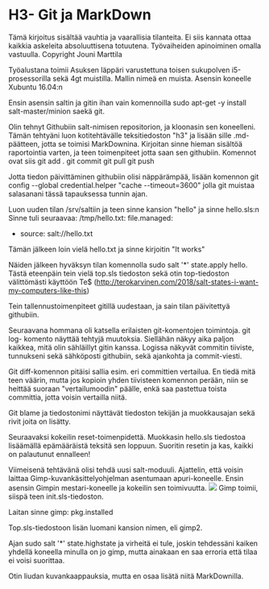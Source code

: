 # H3- Git ja MarkDown
Tämä kirjoitus sisältää vauhtia ja vaarallisia tilanteita. Ei siis kannata ottaa kaikkia askeleita absoluuttisena totuutena.
 Työvaiheiden apinoiminen omalla vastuulla.
Copyright Jouni Marttila

Työalustana toimii Asuksen läppäri varustettuna toisen sukupolven i5-prosessorilla sekä 4gt
muistilla. Mallin nimeä en muista.  Asensin koneelle Xubuntu 16.04:n

Ensin asensin saltin ja gitin ihan vain komennoilla sudo apt-get -y install
salt-master/minion saekä 
git.

Olin tehnyt Githubiin salt-nimisen repositorion, ja kloonasin sen koneelleni.
Tämän tehtyäni luon kotitehtävälle teksitiedoston "h3" ja lisään sille .md- päätteen, jotta se toimisi MarkDownina. Kirjoitan sinne hieman sisältöä raportointia varten, ja teen toimenpiteet jotta saan sen githubiin. Komennot ovat siis 
	git add .
	git commit
	git pull
	git push

Jotta tiedon päivittäminen githubiin olisi näppärämpää, lisään komennon
	git config --global credential.helper "cache --timeout=3600"
jolla git muistaa salasanani tässä tapauksessa tunnin ajan.

Luon uuden tilan /srv/saltiin  ja teen sinne kansion "hello" ja sinne hello.sls:n Sinne tuli
seuraavaa: 
/tmp/hello.txt:
  file.managed:
  - source: salt://hello.txt

Tämän jälkeen loin vielä hello.txt ja sinne kirjoitin "It works"

Näiden jälkeen hyväksyn tilan komennolla sudo salt '*' state.apply hello.
Tästä eteenpäin tein vielä top.sls tiedoston sekä otin top-tiedoston välittömästi käyttöön Te$
 (http://terokarvinen.com/2018/salt-states-i-want-my-computers-like-this)

Tein tallennustoimenpiteet gitillä uudestaan, ja sain tilan päivitettyä githubiin.

Seuraavana hommana oli katsella erilaisten git-komentojen toimintoja. git log- komento
näyttää tehtyjä muutoksia. Siellähän näkyy aika paljon kaikkea, 
mitä olin sähläillyt gitin kanssa. Logissa näkyvät commitin tiiviste,
tunnukseni sekä sähköposti githubiin, sekä ajankohta ja commit-viesti.

Git diff-komennon pitäisi sallia esim. eri committien vertailua. En tiedä mitä teen väärin,
 mutta jos kopioin yhden tiivisteen komennon perään,
 niin se heittää suoraan "vertailumoodin" päälle,
 enkä saa pastettua toista committia, jotta voisin vertailla niitä.

Git blame ja tiedostonimi näyttävät tiedoston tekijän ja muokkausajan
 sekä rivit joita on lisätty.

Seuraavaksi kokeilin reset-toimenpidettä. Muokkasin hello.sls tiedostoa lisäämällä
epämääräistä teksitä sen loppuun. Suoritin resetin ja kas, kaikki on palautunut ennalleen!

Viimeisenä tehtävänä olisi tehdä uusi salt-moduuli.
Ajattelin, että voisin laittaa Gimp-kuvankäsittelyohjelman asentumaan apuri-koneelle.
Ensin asensin Gimpin mestari-koneelle ja kokeilin sen toimivuutta.
![](images/GIMP.png)
Gimp toimii, siispä teen init.sls-tiedoston.

Laitan sinne
gimp:
pkg.installed

Top.sls-tiedostoon lisän luomani kansion nimen, eli gimp2.

Ajan sudo salt '*' state.highstate ja virheitä ei tule, joskin tehdessäni kaiken yhdellä koneella minulla on jo gimp, 
mutta ainakaan en saa erroria että tilaa ei voisi suorittaa.

Otin liudan kuvankaappauksia, mutta en osaa lisätä niitä MarkDownilla.
